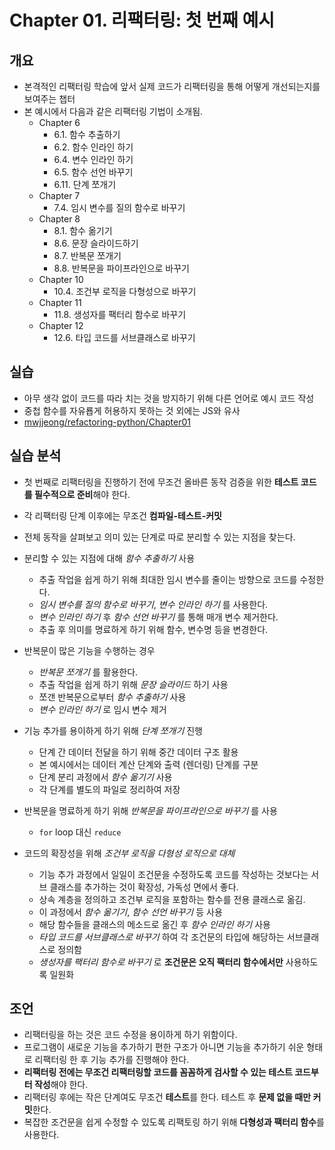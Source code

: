 # Chapter 01. 리팩터링: 첫 번째 예시

## 개요

- 본격적인 리팩터링 학습에 앞서 실제 코드가 리팩터링을 통해 어떻게 개선되는지를 보여주는 챕터
- 본 예시에서 다음과 같은 리팩터링 기법이 소개됨.
  - Chapter 6
    - 6.1. 함수 추출하기
    - 6.2. 함수 인라인 하기
    - 6.4. 변수 인라인 하기
    - 6.5. 함수 선언 바꾸기
    - 6.11. 단계 쪼개기
  - Chapter 7
    - 7.4. 임시 변수를 질의 함수로 바꾸기
  - Chapter 8
    - 8.1. 함수 옮기기
    - 8.6. 문장 슬라이드하기
    - 8.7. 반복문 쪼개기
    - 8.8. 반복문을 파이프라인으로 바꾸기
  - Chapter 10
    - 10.4. 조건부 로직을 다형성으로 바꾸기
  - Chapter 11
    - 11.8. 생성자를 팩터리 함수로 바꾸기
  - Chapter 12
    - 12.6. 타입 코드를 서브클래스로 바꾸기

## 실습

- 아무 생각 없이 코드를 따라 치는 것을 방지하기 위해 다른 언어로 예시 코드 작성
- 중첩 함수를 자유룝게 허용하지 못하는 것 외에는 JS와 유사
- [mwjjeong/refactoring-python/Chapter01](https://github.com/mwjjeong/refactoring-python/tree/main/Chapter01)

## 실습 분석

- 첫 번째로 리팩터링을 진행하기 전에 무조건 올바른 동작 검증을 위한 **테스트 코드를 필수적으로 준비**해야 한다.
- 각 리팩터링 단계 이후에는 무조건 **컴파일-테스트-커밋**
- 전체 동작을 살펴보고 의미 있는 단계로 따로 분리할 수 있는 지점을 찾는다.
- 분리할 수 있는 지점에 대해 _함수 추출하기_ 사용

  - 추출 작업을 쉽게 하기 위해 최대한 임시 변수를 줄이는 방향으로 코드를 수정한다.
  - _임시 변수를 질의 함수로 바꾸기_, _변수 인라인 하기_ 를 사용한다.
  - _변수 인라인 하기_ 후 _함수 선언 바꾸기_ 를 통해 매개 변수 제거한다.
  - 추출 후 의미를 명료하게 하기 위해 함수, 변수명 등을 변경한다.

- 반복문이 많은 기능을 수행하는 경우

  - _반복문 쪼개기_ 를 활용한다.
  - 추출 작업을 쉽게 하기 위해 _문장 슬라이드_ 하기 사용
  - 쪼갠 반복문으로부터 _함수 추출하기_ 사용
  - _변수 인라인 하기_ 로 임시 변수 제거

- 기능 추가를 용이하게 하기 위해 _단계 쪼개기_ 진행

  - 단계 간 데이터 전달을 하기 위해 중간 데이터 구조 활용
  - 본 예시에서는 데이터 계산 단계와 출력 (렌더링) 단계를 구분
  - 단계 분리 과정에서 _함수 옮기기_ 사용
  - 각 단계를 별도의 파일로 정리하여 저장

- 반복문을 명료하게 하기 위해 _반복문을 파이프라인으로 바꾸기_ 를 사용

  - `for` loop 대신 `reduce`

- 코드의 확장성을 위해 _조건부 로직을 다형성 로직으로 대체_
  - 기능 추가 과정에서 일일이 조건문을 수정하도록 코드를 작성하는 것보다는 서브 클래스를 추가하는 것이 확장성, 가독성 면에서 좋다.
  - 상속 계층을 정의하고 조건부 로직을 포함하는 함수를 전용 클래스로 옮김.
  - 이 과정에서 _함수 옮기기_, _함수 선언 바꾸기_ 등 사용
  - 해당 함수들을 클래스의 메소드로 옮긴 후 _함수 인라인 하기_ 사용
  - _타입 코드를 서브클래스로 바꾸기_ 하여 각 조건문의 타입에 해당하는 서브클래스로 정의함
  - _생성자를 팩터리 함수로 바꾸기_ 로 **조건문은 오직 팩터리 함수에서만** 사용하도록 일원화

## 조언

- 리팩터링을 하는 것은 코드 수정을 용이하게 하기 위함이다.
- 프로그램이 새로운 기능을 추가하기 편한 구조가 아니면 기능을 추가하기 쉬운 형태로 리팩터링 한 후 기능 추가를 진행해야 한다.
- **리팩터링 전에는 무조건 리팩터링할 코드를 꼼꼼하게 검사할 수 있는 테스트 코드부터 작성**해야 한다.
- 리팩터링 후에는 작은 단계여도 무조건 **테스트**를 한다. 테스트 후 **문제 없을 때만 커밋**한다.
- 복잡한 조건문을 쉽게 수정할 수 있도록 리팩토링 하기 위해 **다형성과 팩터리 함수**를 사용한다.
